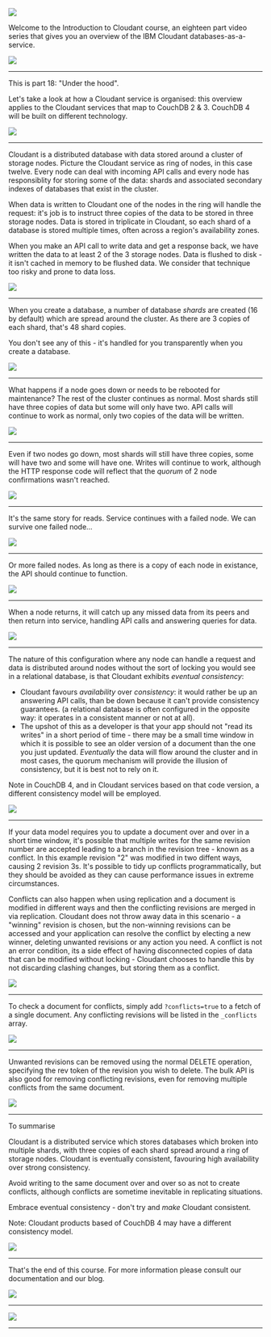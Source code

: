 ![](slides/Slide0.png)

Welcome to the Introduction to Cloudant course, an eighteen part video series that gives you an overview of the IBM Cloudant databases-as-a-service.

![](slides/Slide1.png)

---

This is part 18: "Under the hood". 

Let's take a look at how a Cloudant service is organised: this overview applies to the Cloudant services that map to CouchDB 2 & 3. CouchDB 4 will be built on different technology.

![](slides/Slide124.png)

---

Cloudant is a distributed database with data stored around a cluster of storage nodes. Picture the Cloudant service as ring of nodes, in this case twelve. Every node can deal with incoming API calls and every node has responsiblity for storing some of the data: shards and associated secondary indexes of databases that exist in the cluster.

When data is written to Cloudant one of the nodes in the ring will handle the request: it's job is to instruct three copies of the data to be stored in three storage nodes. Data is stored in triplicate in Cloudant, so each shard of a database is stored multiple times, often across a region's availability zones.

When you make an API call to write data and get a response back, we have written the data to at least 2 of the 3 storage nodes. Data is flushed to disk - it isn't cached in memory to be flushed data. We consider that technique too risky and prone to data loss.

![](slides/Slide125.png)

---

When you create a database, a number of database _shards_ are created (16 by default) which are spread around the cluster. As there are 3 copies of each shard, that's 48 shard copies.

You don't see any of this - it's handled for you transparently when you create a database.

![](slides/Slide126.png)

---

What happens if a node goes down or needs to be rebooted for maintenance? The rest of the cluster continues as normal. Most shards still have three copies of data but some will only have two. API calls will continue to work as normal, only two copies of the data will be written.

![](slides/Slide127.png)

---

Even if two nodes go down, most shards will still have three copies, some will have two and some will have one. Writes will continue to work, although the HTTP response code will reflect that the _quorum_ of 2 node confirmations wasn't reached.

![](slides/Slide128.png)

---

It's the same story for reads. Service continues with a failed node. We can survive one failed node...

![](slides/Slide129.png)

---

Or more failed nodes. As long as there is a copy of each node in existance, the API should continue to function.


![](slides/Slide130.png)

---

When a node returns, it will catch up any missed data from its peers and then return into service, handling API calls and answering queries for data.

![](slides/Slide131.png)

---

The nature of this configuration where any node can handle a request and data is distributed around nodes without the sort of locking you would see in a relational database, is that Cloudant exhibits _eventual consistency_:

- Cloudant favours _availability_ over _consistency_: it would rather be up an answering API calls, than be down because it can't provide consistency guarantees. (a relational database is often configured in the opposite way: it operates in a consistent manner or not at all).
- The upshot of this as a developer is that your app should not "read its writes" in a short period of time - there may be a small time window in which it is possible to see an older version of a document than the one you just updated. _Eventually_ the data will flow around the cluster and in most cases, the quorum mechanism will provide the illusion of consistency, but it is best not to rely on it.

Note in CouchDB 4, and in Cloudant services based on that code version, a different consistency model will be employed.

![](slides/Slide132.png)

---

If your data model requires you to update a document over and over in a short time window, it's possible that multiple writes for the same revision number are accepted leading to a branch in the revision tree - known as a conflict. In this example revision "2" was modified in two diffent ways, causing 2 revision 3s. It's possible to tidy up conflicts programmatically, but they should be avoided as they can cause performance issues in extreme circumstances.

Conflicts can also happen when using replication and a document is modified in different ways and then the conflicting revisions are merged in via replication. Cloudant does not throw away data in this scenario - a "winning" revision is chosen, but the non-winning revisions can be accessed and your application can resolve the conflict by electing a new winner, deleting unwanted revisions or any action you need. A conflict is not an error condition, its a side effect of having disconnected copies of data that can be modified without locking - Cloudant chooses to handle this by not discarding clashing changes, but storing them as a conflict.

![](slides/Slide133.png)

---

To check a document for conflicts, simply add `?conflicts=true` to a fetch of a single document. Any conflicting revisions will be listed in the `_conflicts` array.

![](slides/Slide134.png)

---

Unwanted revisions can be removed using the normal DELETE operation, specifying the rev token of the revision you wish to delete. The bulk API is also good for removing conflicting revisions, even for removing multiple conflicts from the same document.

![](slides/Slide135.png)

---
To summarise 

Cloudant is a distributed service which stores databases which broken into multiple shards, with three copies of each shard spread around a ring of storage nodes. Cloudant is eventually consistent, favouring high availability over strong consistency.

Avoid writing to the same document over and over so as not to create conflicts, although conflicts are sometime inevitable in replicating situations.

Embrace eventual consistency - don't try and _make_ Cloudant consistent. 

Note: Cloudant products based of CouchDB 4 may have a different consistency model. 

![](slides/Slide136.png)

---

That's the end of this course. For more information please consult our documentation and our blog.
 
![](slides/Slide199.png)

---

![](slides/Slide0.png)

---